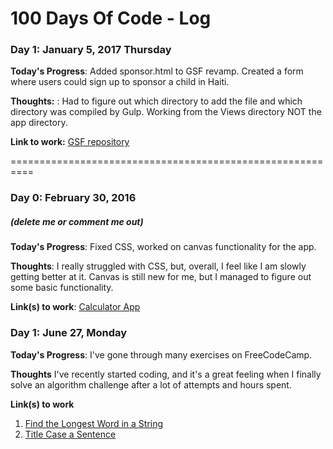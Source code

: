 # 100 Days Of Code - Log

### Day 1: January 5, 2017 Thursday

**Today's Progress**: Added sponsor.html to GSF revamp. Created a form where users could sign up to sponsor a child in Haiti.

**Thoughts:** : Had to figure out which directory to add the file and which directory was compiled by Gulp. Working from the Views directory NOT the app directory.

**Link to work:** [GSF repository](https://github.com/sunsplat/GSF)

==========================================================
### Day 0: February 30, 2016
##### (delete me or comment me out)

**Today's Progress**: Fixed CSS, worked on canvas functionality for the app.

**Thoughts**: I really struggled with CSS, but, overall, I feel like I am slowly getting better at it. Canvas is still new for me, but I managed to figure out some basic functionality.

**Link(s) to work**: [Calculator App](http://www.example.com)


### Day 1: June 27, Monday

**Today's Progress**: I've gone through many exercises on FreeCodeCamp.

**Thoughts** I've recently started coding, and it's a great feeling when I finally solve an algorithm challenge after a lot of attempts and hours spent.

**Link(s) to work**
1. [Find the Longest Word in a String](https://www.freecodecamp.com/challenges/find-the-longest-word-in-a-string)
2. [Title Case a Sentence](https://www.freecodecamp.com/challenges/title-case-a-sentence)
